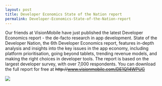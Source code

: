 ```yaml
---
layout: post
title: Developer Economics State of the Nation report
permalink: Developer-Economics-State-of-the-Nation-report
---
```


Our friends at VisionMobile have just published the latest Developer Economics report - the de-facto research in app development. State of the Developer Nation, the 6th Developer Economics report, features in-depth analysis and insights into the key issues in the app economy, including platform prioritisation, going beyond tablets, trending revenue models, and making the right choices in developer tools. The report is based on the largest developer survey, with over 7,000 respondents. You can download the full report for free at ~~http&#58;&#47;&#47;www.visionmobile.com/DE1Q14WPUG~~

[![](http://deveconomics.wpengine.netdna-cdn.com/wp-content/uploads/2014/02/2014_Q1_State-Cover.png)](www.visionmobile.com/DE1Q14WPUG)
